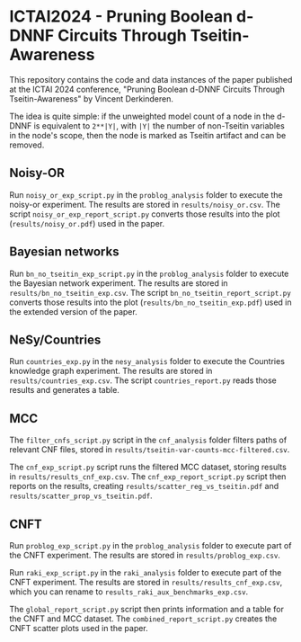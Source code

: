 # ICTAI2024 - Pruning Boolean d-DNNF Circuits Through Tseitin-Awareness

This repository contains the code and data instances of the paper published at the ICTAI 2024 conference, "Pruning Boolean d-DNNF Circuits Through Tseitin-Awareness" by Vincent Derkinderen.

The idea is quite simple: if the unweighted model count of a node in the d-DNNF is equivalent to `2**|Y|`, with `|Y|` the number of non-Tseitin variables in the node's scope, then the node is marked as Tseitin artifact and can be removed.


## Noisy-OR

Run `noisy_or_exp_script.py` in the `problog_analysis` folder to execute the noisy-or experiment. The results are stored in `results/noisy_or.csv`. The script `noisy_or_exp_report_script.py` converts those results into the plot (`results/noisy_or.pdf`) used in the paper.

## Bayesian networks

Run `bn_no_tseitin_exp_script.py` in the `problog_analysis` folder to execute the Bayesian network experiment. The results are stored in `results/bn_no_tseitin_exp.csv`. The script `bn_no_tseitin_report_script.py` converts those results into the plot (`results/bn_no_tseitin_exp.pdf`) used in the extended version of the paper.

## NeSy/Countries

Run `countries_exp.py` in the `nesy_analysis` folder to execute the Countries knowledge graph experiment. The results are stored in `results/countries_exp.csv`. The script `countries_report.py` reads those results and generates a table.

## MCC

The `filter_cnfs_script.py` script in the `cnf_analysis` folder filters paths of relevant CNF files, stored in `results/tseitin-var-counts-mcc-filtered.csv`. 

The `cnf_exp_script.py` script runs the filtered MCC dataset, storing results in `results/results_cnf_exp.csv`. The `cnf_exp_report_script.py` script then reports on the results, creating `results/scatter_reg_vs_tseitin.pdf` and `results/scatter_prop_vs_tseitin.pdf`.

## CNFT

Run `problog_exp_script.py` in the `problog_analysis` folder to execute part of the CNFT experiment. The results are stored in `results/problog_exp.csv`.

Run `raki_exp_script.py` in the `raki_analysis` folder to execute part of the CNFT experiment. The results are stored in `results/results_cnf_exp.csv`, which you can rename to `results_raki_aux_benchmarks_exp.csv`.

The `global_report_script.py` script then prints information and a table for the CNFT and MCC dataset. The `combined_report_script.py` creates the CNFT scatter plots used in the paper.

